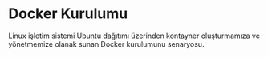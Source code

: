 # Docker Kurulumu
Linux işletim sistemi Ubuntu dağıtımı üzerinden kontayner oluşturmamıza ve yönetmemize olanak sunan Docker kurulumunu senaryosu.
